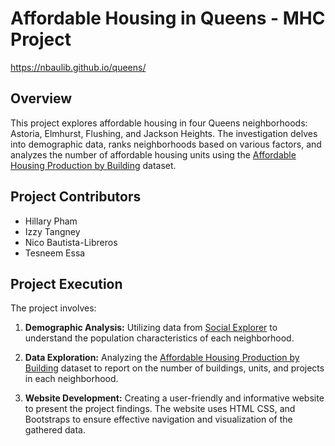 # Affordable Housing in Queens - MHC Project
https://nbaulib.github.io/queens/

## Overview

This project explores affordable housing in four Queens neighborhoods: Astoria, Elmhurst, Flushing, and Jackson Heights. The investigation delves into demographic data, ranks neighborhoods based on various factors, and analyzes the number of affordable housing units using the [Affordable Housing Production by Building](https://data.cityofnewyork.us/Housing-Development/Affordable-Housing-Production-by-Building/hg8x-zxpr) dataset.

## Project Contributors

- Hillary Pham
- Izzy Tangney
- Nico Bautista-Libreros
- Tesneem Essa

## Project Execution

The project involves:
1. **Demographic Analysis:** Utilizing data from [Social Explorer](https://www.socialexplorer.com/profiles/essential-report/index.html) to understand the population characteristics of each neighborhood.

2. **Data Exploration:** Analyzing the [Affordable Housing Production by Building](https://data.cityofnewyork.us/Housing-Development/Affordable-Housing-Production-by-Building/hg8x-zxpr) dataset to report on the number of buildings, units, and projects in each neighborhood.

3. **Website Development:** Creating a user-friendly and informative website to present the project findings. The website uses HTML CSS, and Bootstraps to ensure effective navigation and visualization of the gathered data.
